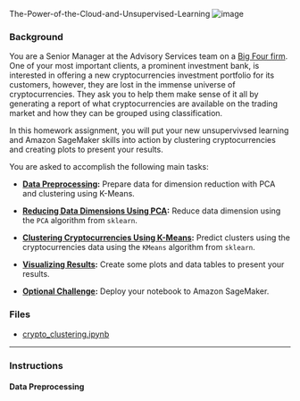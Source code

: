 The-Power-of-the-Cloud-and-Unsupervised-Learning
![image](https://user-images.githubusercontent.com/70820754/104392424-44a52780-54ff-11eb-8adc-9477f47c36e4.png)

### Background

You are a Senior Manager at the Advisory Services team on a [Big Four firm](https://en.wikipedia.org/wiki/Big_Four_accounting_firms). One of your most important clients, a prominent investment bank, is interested in offering a new cryptocurrencies investment portfolio for its customers, however, they are lost in the immense universe of cryptocurrencies. They ask you to help them make sense of it all by generating a report of what cryptocurrencies are available on the trading market and how they can be grouped using classification.  

In this homework assignment, you will put your new unsupervivsed learning and Amazon SageMaker skills into action by clustering cryptocurrencies and creating plots to present your results.

You are asked to accomplish the following main tasks:

* **[Data Preprocessing](#Data-Preprocessing):** Prepare data for dimension reduction with PCA and clustering using K-Means.

* **[Reducing Data Dimensions Using PCA](#Reducing-Data-Dimensions-Using-PCA):** Reduce data dimension using the `PCA` algorithm from `sklearn`.

* **[Clustering Cryptocurrencies Using K-Means](#Clustering-Cryptocurrencies-Using-K-Means):** Predict clusters using the cryptocurrencies data using the `KMeans` algorithm from `sklearn`.

* **[Visualizing Results](#Visualizing-Results):** Create some plots and data tables to present your results.

* **[Optional Challenge](#Optional-Challenge):** Deploy your notebook to Amazon SageMaker.

### Files

* [crypto_clustering.ipynb](Starter_Files/crypto_clustering.ipynb)

---

### Instructions

#### Data Preprocessing
